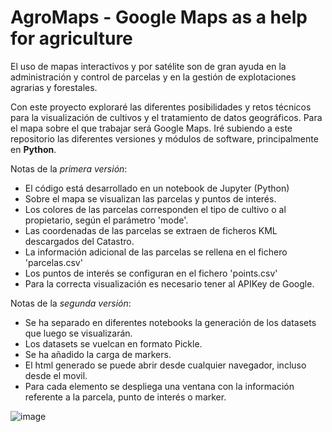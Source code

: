 # AgroMaps - Google Maps as a help for agriculture

El uso de mapas interactivos y por satélite son de gran ayuda en la administración y control de parcelas y en la gestión de explotaciones agrarias y forestales. 

Con este proyecto exploraré las diferentes posibilidades y retos técnicos para la visualización de cultivos y el tratamiento de datos geográficos. Para el mapa sobre el que trabajar será Google Maps. Iré subiendo a este repositorio las diferentes versiones y módulos de software, principalmente en **Python**.


Notas de la *primera versión*:
 - El código está desarrollado en un notebook de Jupyter (Python)
 - Sobre el mapa se visualizan las parcelas y puntos de interés.
 - Los colores de las parcelas corresponden el tipo de cultivo o al propietario, según el parámetro 'mode'.
 - Las coordenadas de las parcelas se extraen de ficheros KML descargados del Catastro.
 - La información adicional de las parcelas se rellena en el fichero 'parcelas.csv'
 - Los puntos de interés se configuran en el fichero 'points.csv'
 - Para la correcta visualización es necesario tener al APIKey de Google.


Notas de la *segunda versión*:
 - Se ha separado en diferentes notebooks la generación de los datasets que luego se visualizarán.
 - Los datasets se vuelcan en formato Pickle.
 - Se ha añadido la carga de markers.
 - El html generado se puede abrir desde cualquier navegador, incluso desde el movil.
 - Para cada elemento se despliega una ventana con la información referente a la parcela, punto de interés o marker.
 
 ![image](https://user-images.githubusercontent.com/83430122/193652650-3b1345e4-0a18-4cc7-adcb-ba28f08d9d9a.png)

